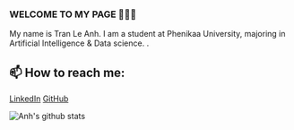 ### WELCOME TO MY PAGE 👋👋👋
My name is Tran Le Anh. I am a student at Phenikaa University, majoring in Artificial Intelligence & Data science. <!-- I am interested in the following topics: Deep Learning in NLP, Computer Vision and also Large Language Model. Data Science. Reinforcement Learning -->.<br>
## 📫 How to reach me: 
[LinkedIn](https://www.linkedin.com/in/le-anh-tran-406900294/) 
[GitHub](https://github.com/TranAnh35)


![Anh's github stats](https://github-readme-stats-git-masterrstaa-rickstaa.vercel.app/api?username=TranAnh35&show_icons=true&theme=tokyonight&hide=contribs,prs,issues)
